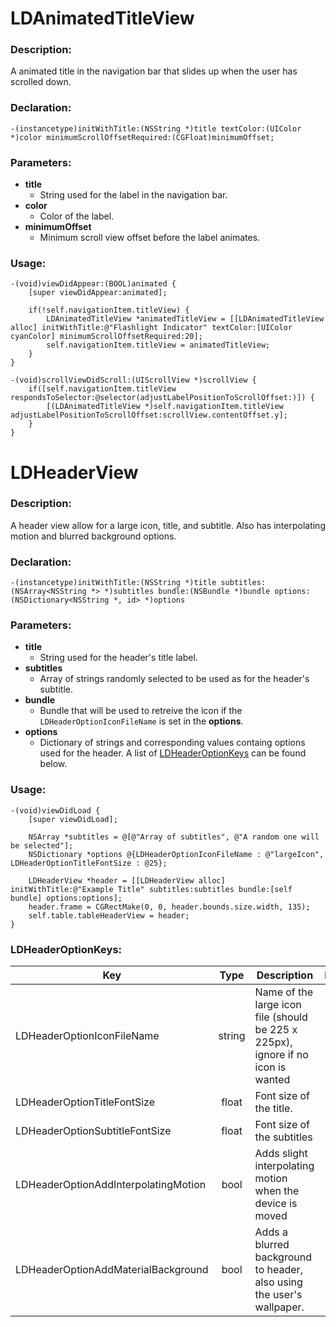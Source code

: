 # LDAnimatedTitleView
### Description:
A animated title in the navigation bar that slides up when the user has scrolled down.

### Declaration:
```objc
-(instancetype)initWithTitle:(NSString *)title textColor:(UIColor *)color minimumScrollOffsetRequired:(CGFloat)minimumOffset;
```

### Parameters:
* **title**
	- String used for the label in the navigation bar.
* **color**
	- Color of the label.
* **minimumOffset**
	- Minimum scroll view offset before the label animates.

### Usage:
```objc
-(void)viewDidAppear:(BOOL)animated {
	[super viewDidAppear:animated];
	
	if(!self.navigationItem.titleView) {
		LDAnimatedTitleView *animatedTitleView = [[LDAnimatedTitleView alloc] initWithTitle:@"Flashlight Indicator" textColor:[UIColor cyanColor] minimumScrollOffsetRequired:20];
		self.navigationItem.titleView = animatedTitleView;
	}
}

-(void)scrollViewDidScroll:(UIScrollView *)scrollView {
	if([self.navigationItem.titleView respondsToSelector:@selector(adjustLabelPositionToScrollOffset:)]) {
		[(LDAnimatedTitleView *)self.navigationItem.titleView adjustLabelPositionToScrollOffset:scrollView.contentOffset.y];
	}
}
```

# LDHeaderView
### Description:
A header view allow for a large icon, title, and subtitle. Also has interpolating motion and blurred background options.

### Declaration:
```objc
-(instancetype)initWithTitle:(NSString *)title subtitles:(NSArray<NSString *> *)subtitles bundle:(NSBundle *)bundle options:(NSDictionary<NSString *, id> *)options
```

### Parameters:
* **title**
	- String used for the header's title label.
* **subtitles**
	- Array of strings randomly selected to be used as for the header's subtitle.
* **bundle**
	- Bundle that will be used to retreive the icon if the `LDHeaderOptionIconFileName` is set in the **options**.
* **options**
	- Dictionary of strings and corresponding values containg options used for the header. A list of [LDHeaderOptionKeys]() can be found below.

### Usage:
```objc
-(void)viewDidLoad {
	[super viewDidLoad];

	NSArray *subtitles = @[@"Array of subtitles", @"A random one will be selected"];
	NSDictionary *options @{LDHeaderOptionIconFileName : @"largeIcon", LDHeaderOptionTitleFontSize : @25};

	LDHeaderView *header = [[LDHeaderView alloc] initWithTitle:@"Example Title" subtitles:subtitles bundle:[self bundle] options:options];
	header.frame = CGRectMake(0, 0, header.bounds.size.width, 135);
	self.table.tableHeaderView = header;
}
```

### LDHeaderOptionKeys:
| Key | Type | Description | Default |
| --- | :--: | ----------- | :-----: |
| LDHeaderOptionIconFileName | string | Name of the large icon file (should be 225 x 225px), ignore if no icon is wanted | nil |
| LDHeaderOptionTitleFontSize | float | Font size of the title. | 35 |
| LDHeaderOptionSubtitleFontSize | float | Font size of the subtitles | 13 |
| LDHeaderOptionAddInterpolatingMotion | bool | Adds slight interpolating motion when the device is moved | NO |
| LDHeaderOptionAddMaterialBackground | bool | Adds a blurred background to header, also using the user's wallpaper. | NO |
